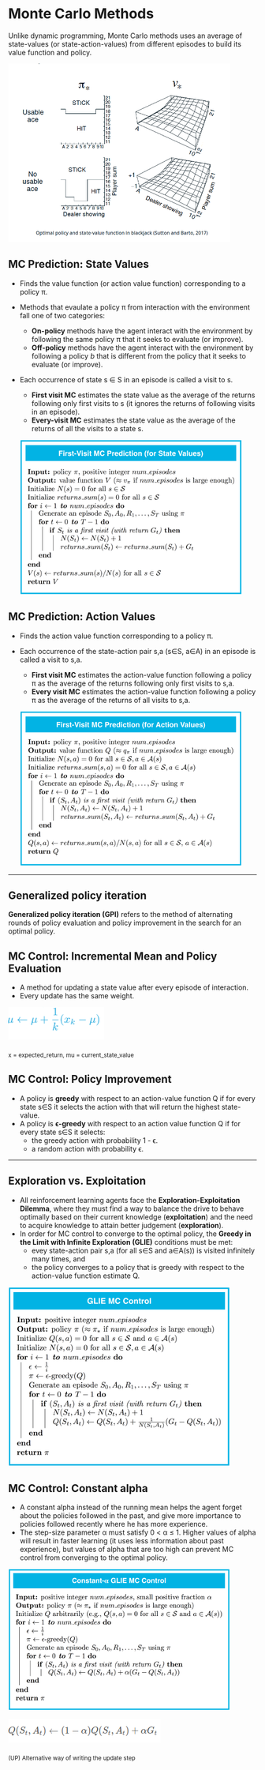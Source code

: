 # **Monte Carlo Methods**

Unlike dynamic programming, Monte Carlo methods uses an average of state-values (or state-action-values) from different episodes to build its value function and policy.

![optimal policy for black jack game](/images/rl_black_jack_policy.png)

## **MC Prediction: State Values**

* Finds the value function (or action value function) corresponding to a policy π.
* Methods that evaulate a policy π from interaction with the environment fall one of two categories:
  * **On-policy** methods have the agent interact with the environment by following the same policy π that it seeks to evaluate (or improve).
  * **Off-policy** methods have the agent interact with the environment by following a policy _b_ that is different from the policy that it seeks to evaluate (or improve).
* Each occurrence of state s ∈ S in an episode is called a visit to s.
  * **First visit MC** estimates the state value as the average of the returns following only first visits to s (it ignores the returns of following visits in an episode).
  * **Every-visit MC** estimates the state value as the average of the returns of all the visits to a state s.

  ![mc state values pseudocode](/images/rl_mc_pred_state.png)

## **MC Prediction: Action Values**

* Finds the action value function corresponding to a policy π.
* Each occurrence of the state-action pair s,a (s∈S, a∈A) in an episode is called a visit to s,a.
  * **First visit MC** estimates the action-value function following a policy π as the average of the returns following only first visits to s,a.
  * **Every visit MC** estimates the action-value function following a policy π as the average of the returns of all visits to s,a.

  ![mc action value pseudocode](/images/rl_mc_pred_action_val.png)


-----

## **Generalized policy iteration**

**Generalized policy iteration (GPI)** refers to the method of alternating rounds of policy evaluation and policy improvement in the search for an optimal policy. 

## **MC Control: Incremental Mean and Policy Evaluation**

* A method for updating a state value after every episode of interaction.
* Every update has the same weight. 

![incremental mean](/images/rl_incremental_mean.png)

<sub>
x = expected_return, mu = current_state_value
</sub>


## **MC Control: Policy Improvement**

* A policy is **greedy** with respect to an action-value function Q if for every state s∈S it selects the action with that will return the highest state-value.
* A policy is **ϵ-greedy** with respect to an action value function Q if for every state s∈S it selects: 
  * the greedy action with probability 1 - ϵ.
  * a random action with probability ϵ.

-----

## **Exploration vs. Exploitation**

* All reinforcement learning agents face the **Exploration-Exploitation Dilemma**, where they must find a way to balance the drive to behave optimally based on their current knowledge (**exploitation**) and the need to acquire knowledge to attain better judgement (**exploration**).
* In order for MC control to converge to the optimal policy, the **Greedy in the Limit with Infinite Exploration (GLIE)** conditions must be met:
  * evey state-action pair s,a (for all s∈S and a∈A(s)) is visited infinitely many times, and
  * the policy converges to a policy that is greedy with respect to the action-value function estimate Q.

![exploration vs. Exploitation GLIE](/images/rl_mc_control_exploration.png)

## **MC Control: Constant alpha**

* A constant alpha instead of the running mean helps the agent forget about the policies followed in the past, and give more importance to policies followed recently where he has more experience.
* The step-size parameter α must satisfy 0 < α ≤ 1. Higher values of alpha will result in faster learning (it uses less information about past experience), but values of alpha that are too high can prevent MC control from converging to the optimal policy.

![contant alpha update](/images/rl_mc_constant_alpha.png)



![alternative update step](/images/rl_update_action_value_function.png)

<sub>(UP) Alternative way of writing the update step</sub>
